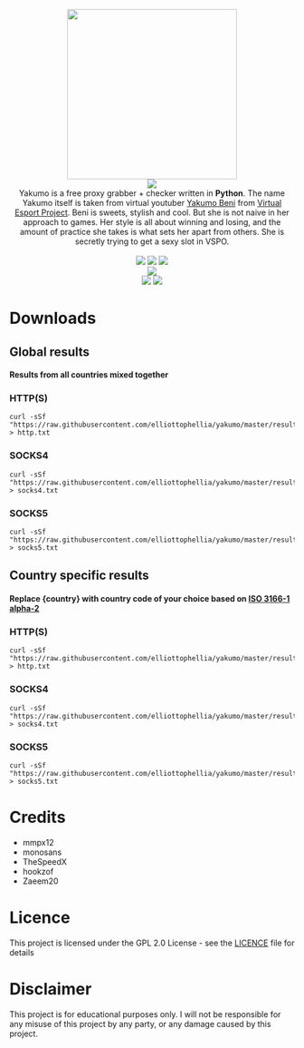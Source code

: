 <p align='center'>
<img src='https://i.ibb.co/YLQtsJY/yakumo.png' width='300'/><br/><img src="https://img.shields.io/badge/YAKUMO%20FREE%20CHECKED%20PROXY-2e3440?style=for-the-badge"/><br/>
Yakumo is a free proxy grabber + checker written in <b>Python</b>. The name Yakumo itself is taken from virtual youtuber <a href="https://www.youtube.com/channel/UCjXBuHmWkieBApgBhDuJMMQ">Yakumo Beni</a> from <a href="https://vspo.jp/">Virtual Esport Project</a>. Beni is sweets, stylish and cool. But she is not naive in her approach to games. Her style is all about winning and losing, and the amount of practice she takes is what sets her apart from others. She is secretly trying to get a sexy slot in VSPO.<br/><br/><img src="https://img.shields.io/badge/PYTHON-3.11-bf616a?style=flat-square"/> <img src="https://img.shields.io/badge/LICENE-GPL2.0-ebcb8b?style=flat-square"/> <img src="https://img.shields.io/badge/VERSION-0.0.2-a3be8c?style=flat-square"/><br/><img src="https://img.shields.io/badge/PLEASE%20HELP%20ME%20TO%20PAY%20MY%20VPS%20BILL-2e3440?style=for-the-badge"/><br/><a href="https://www.paypal.com/paypalme/elliottophellia"><img src="https://img.shields.io/badge/BUY%20ME%20A%20COFFEE-79B8CA?style=for-the-badge&logo=paypal&logoColor=white"/></a> <a href="https://saweria.co/elliottophellia"><img src="https://img.shields.io/badge/TRAKTIR%20SAYA%20KOPI-FAC76C?style=for-the-badge&logo=BuyMeACoffee&logoColor=black"/></a>
</p>
<h1></h1>

# Downloads

## Global results
#### Results from all countries mixed together
### HTTP(S)
```
curl -sSf "https://raw.githubusercontent.com/elliottophellia/yakumo/master/results/http/global/http_checked.txt" > http.txt
```
### SOCKS4
```
curl -sSf "https://raw.githubusercontent.com/elliottophellia/yakumo/master/results/socks4/global/socks4_checked.txt" > socks4.txt
```
### SOCKS5
```
curl -sSf "https://raw.githubusercontent.com/elliottophellia/yakumo/master/results/socks5/global/socks5_checked.txt" > socks5.txt
```
## Country specific results
#### Replace {country} with country code of your choice based on [ISO 3166-1 alpha-2](https://en.wikipedia.org/wiki/ISO_3166-1_alpha-2#Officially_assigned_code_elements)
### HTTP(S)
```
curl -sSf "https://raw.githubusercontent.com/elliottophellia/yakumo/master/results/http/country/{country}/http_{country}_checked.txt" > http.txt
```
### SOCKS4
```
curl -sSf "https://raw.githubusercontent.com/elliottophellia/yakumo/master/results/socks4/country/{country}/socks4_{country}_checked.txt" > socks4.txt
```
### SOCKS5
```
curl -sSf "https://raw.githubusercontent.com/elliottophellia/yakumo/master/results/socks5/country/{country}/socks5_{country}_checked.txt" > socks5.txt
```

# Credits

- mmpx12
- monosans
- TheSpeedX
- hookzof
- Zaeem20

# Licence

This project is licensed under the GPL 2.0 License - see the [LICENCE](https://github.com/elliottophellia/yakumo/blob/master/LICENSE) file for details

# Disclaimer

This project is for educational purposes only. I will not be responsible for any misuse of this project by any party, or any damage caused by this project.

